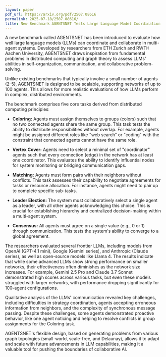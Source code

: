 ```yaml
---
layout: paper
pdf_url: https://arxiv.org/pdf/2507.08616
permalink: 2025-07-18/2507.08616/
title: New Benchmark AGENTSNET Tests Large Language Model Coordination and Collaboration
---
```




A new benchmark called AGENTSNET has been introduced to evaluate how well large language models (LLMs) can coordinate and collaborate in multi-agent systems. Developed by researchers from ETH Zurich and RWTH Aachen University, AGENTSNET draws inspiration from fundamental problems in distributed computing and graph theory to assess LLMs' abilities in self-organization, communication, and collaborative problem-solving.

Unlike existing benchmarks that typically involve a small number of agents (2-5), AGENTSNET is designed to be scalable, supporting networks of up to 100 agents. This allows for more realistic evaluations of how LLMs perform in complex, distributed environments.

The benchmark comprises five core tasks derived from distributed computing principles:

*   **Coloring:** Agents must assign themselves to groups (colors) such that no two connected agents share the same group. This task tests the ability to distribute responsibilities without overlap. For example, agents might be assigned different roles like "web search" or "coding" with the constraint that connected agents cannot have the same role.

*   **Vertex Cover:** Agents need to select a minimal set of "coordinator" agents such that every connection (edge) in the network has at least one coordinator. This evaluates the ability to identify influential nodes for system monitoring or bridging communication gaps.

*   **Matching:** Agents must form pairs with their neighbors without conflicts. This task assesses their capability to negotiate agreements for tasks or resource allocation. For instance, agents might need to pair up to complete specific sub-tasks.

*   **Leader Election:** The system must collaboratively select a single agent as a leader, with all other agents acknowledging this choice. This is crucial for establishing hierarchy and centralized decision-making within a multi-agent system.

*   **Consensus:** All agents must agree on a single value (e.g., 0 or 1) through communication. This tests the system's ability to converge to a global agreement.

The researchers evaluated several frontier LLMs, including models from OpenAI (GPT-4.1 mini), Google (Gemini series), and Anthropic (Claude series), as well as open-source models like Llama 4. The results indicate that while some advanced LLMs show strong performance on smaller networks, their effectiveness often diminishes as the network size increases. For example, Gemini 2.5 Pro and Claude 3.7 Sonnet demonstrated high scores across various tasks, but even these models struggled with larger networks, with performance dropping significantly for 100-agent configurations.

Qualitative analysis of the LLMs' communication revealed key challenges, including difficulties in strategy coordination, agents accepting erroneous information from neighbors, and the complexity of synchronous message passing. Despite these challenges, some agents demonstrated proactive behavior, like one agent noticing and helping to resolve conflicts in group assignments for the Coloring task.

AGENTSNET's flexible design, based on generating problems from various graph topologies (small-world, scale-free, and Delaunay), allows it to adapt and scale with future advancements in LLM capabilities, making it a valuable tool for pushing the boundaries of collaborative AI.